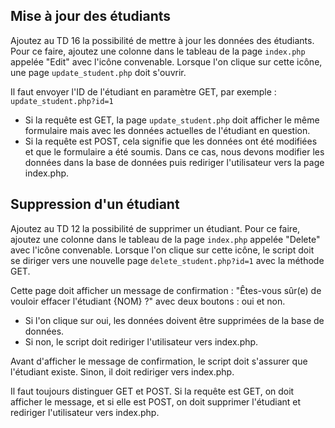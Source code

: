 ## Mise à jour des étudiants
Ajoutez au TD 16 la possibilité de mettre à jour les données des étudiants. 
Pour ce faire, ajoutez une colonne dans le tableau de la page `index.php` appelée "Edit" avec l'icône convenable. 
Lorsque l'on clique sur cette icône, une page `update_student.php` doit s'ouvrir. 

Il faut envoyer l'ID de l'étudiant en paramètre GET, par exemple : `update_student.php?id=1`

* Si la requête est GET, la page `update_student.php` doit afficher le même formulaire mais avec les données actuelles de l'étudiant en question.
* Si la requête est POST, cela signifie que les données ont été modifiées et que le formulaire a été soumis. Dans ce cas, nous devons modifier les données dans la base de données puis rediriger l'utilisateur vers la page index.php.

## Suppression d'un étudiant
Ajoutez au TD 12 la possibilité de supprimer un étudiant.
Pour ce faire, ajoutez une colonne dans le tableau de la page `index.php` appelée "Delete" avec l'icône convenable. 
Lorsque l'on clique sur cette icône, le script doit se diriger vers une nouvelle page `delete_student.php?id=1` avec la méthode GET.

Cette page doit afficher un message de confirmation : "Êtes-vous sûr(e) de vouloir effacer l'étudiant {NOM} ?" avec deux boutons : oui et non.
* Si l'on clique sur oui, les données doivent être supprimées de la base de données. 
* Si non, le script doit rediriger l'utilisateur vers index.php.

Avant d'afficher le message de confirmation, le script doit s'assurer que l'étudiant existe. Sinon, il doit rediriger vers index.php.

Il faut toujours distinguer GET et POST. Si la requête est GET, on doit afficher le message, et si elle est POST, on doit supprimer l'étudiant et rediriger l'utilisateur vers index.php.

